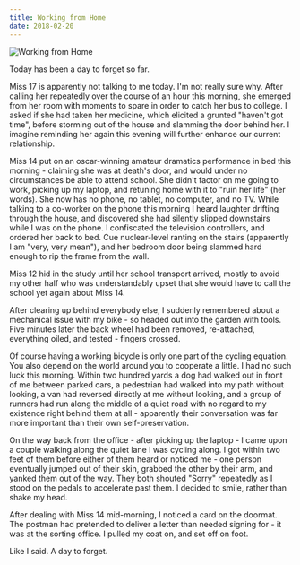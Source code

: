 ```yaml
---
title: Working from Home
date: 2018-02-20
---
```


![Working from Home](https://source.unsplash.com/hopX_jpVtRM/1600x900)

Today has been a day to forget so far.

Miss 17 is apparently not talking to me today. I'm not really sure why. After calling her repeatedly over the course of an hour this morning, she emerged from her room with moments to spare in order to catch her bus to college. I asked if she had taken her medicine, which elicited a grunted "haven't got time", before storming out of the house and slamming the door behind her. I imagine reminding her again this evening will further enhance our current relationship.

Miss 14 put on an oscar-winning amateur dramatics performance in bed this morning - claiming she was at death's door, and would under no circumstances be able to attend school. She didn't factor on me going to work, picking up my laptop, and retuning home with it to "ruin her life" (her words). She now has no phone, no tablet, no computer, and no TV. While talking to a co-worker on the phone this morning I heard laughter drifting through the house, and discovered she had silently slipped downstairs while I was on the phone. I confiscated the television controllers, and ordered her back to bed. Cue nuclear-level ranting on the stairs (apparently I am "very, very mean"), and her bedroom door being slammed hard enough to rip the frame from the wall.

Miss 12 hid in the study until her school transport arrived, mostly to avoid my other half who was understandably upset that she would have to call the school yet again about Miss 14.

After clearing up behind everybody else, I suddenly remembered about a mechanical issue with my bike - so headed out into the garden with tools. Five minutes later the back wheel had been removed, re-attached, everything oiled, and tested - fingers crossed.

Of course having a working bicycle is only one part of the cycling equation. You also depend on the world around you to cooperate a little. I had no such luck this morning. Within two hundred yards a dog had walked out in front of me between parked cars, a pedestrian had walked into my path without looking, a van had reversed directly at me without looking, and a group of runners had run along the middle of a quiet road with no regard to my existence right behind them at all - apparently their conversation was far more important than their own self-preservation.

On the way back from the office - after picking up the laptop - I came upon a couple walking along the quiet lane I was cycling along. I got within two feet of them before either of them heard or noticed me - one person eventually jumped out of their skin, grabbed the other by their arm, and yanked them out of the way. They both shouted "Sorry" repeatedly as I stood on the pedals to accelerate past them. I decided to smile, rather than shake my head.

After dealing with Miss 14 mid-morning, I noticed a card on the doormat. The postman had pretended to deliver a letter than needed signing for - it was at the sorting office. I pulled my coat on, and set off on foot.

Like I said. A day to forget.